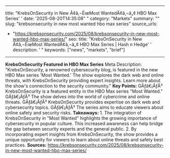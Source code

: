 ﻿---

title: "KrebsOnSecurity in New Ã¢â‚¬ËœMost WantedÃ¢â‚¬â„¢ HBO Max Series''
date: '2025-08-20T14:35:08""
category: "Markets"
summary: ""
slug: "krebsonsecurity in new most wanted hbo max series"
source_urls:
  - "https://krebsonsecurity.com/2025/08/krebsonsecurity-in-new-most-wanted-hbo-max-series/"
seo:
  title: "KrebsOnSecurity in New Ã¢â‚¬ËœMost WantedÃ¢â‚¬â„¢ HBO Max Series | Hash n Hedge''
  description: '"
  keywords: ["news", "markets", "brief"]

---
**KrebsOnSecurity Featured in HBO Max Series**  Meta Description: "KrebsOnSecurity, a renowned cybersecurity blog, is featured in the new HBO Max series 'Most Wanted.' The show explores the dark web and online threats, with KrebsOnSecurity providing expert insights. Learn more about the show's connection to the security community."  **Key Points:**  GÃƒâ€¡ÃƒÂ³ KrebsOnSecurity is a featured entity in the HBO Max series "Most Wanted." GÃƒâ€¡ÃƒÂ³ The show delves into the world of cybercrime and online threats. GÃƒâ€¡ÃƒÂ³ KrebsOnSecurity provides expertise on dark web and cybersecurity topics. GÃƒâ€¡ÃƒÂ³ The series aims to educate viewers about online safety and security risks.  **Takeaways:**  1. The integration of KrebsOnSecurity in "Most Wanted" highlights the growing importance of cybersecurity in popular culture. This increased awareness can help bridge the gap between security experts and the general public. 2. By incorporating expert insights from KrebsOnSecurity, the show provides a unique opportunity for viewers to learn about online threats and safety best practices.  **Sources:**  https://krebsonsecurity.com/2025/08/krebsonsecurity-in-new-most-wanted-hbo-max-series/ 
